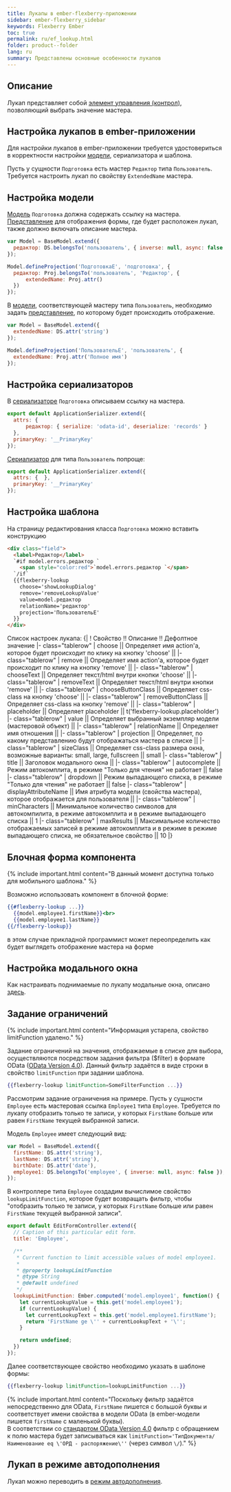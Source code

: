 ```yaml
---
title: Лукапы в ember-flexberry-приложении
sidebar: ember-flexberry_sidebar
keywords: Flexberry Ember
toc: true
permalink: ru/ef_lookup.html
folder: product--folder
lang: ru
summary: Представлены основные особенности лукапов
---
```


## Описание

Лукап представляет собой [элемент управления (контрол)](ef_controls.html), позволяющий выбрать значение мастера.

## Настройка лукапов в ember-приложении

Для настройки лукапов в ember-приложении требуется удостовериться в корректности настройки [модели](efd_model.html), сериализатора и шаблона.

Пусть у сущности `Подготовка` есть мастер `Редактор` типа `Пользователь`. Требуется настроить лукап по свойству `ExtendedName` мастера.

## Настройка модели

[Модель](efd_model.html) `Подготовка` должна содержать ссылку на мастера. [Представление](efd_model-projection.html) для отображения формы, где будет расположен лукап, также должно включать описание мастера.

```javascript
var Model = BaseModel.extend({
  редактор: DS.belongsTo('пользователь', { inverse: null, async: false })
});

Model.defineProjection('ПодготовкаE', 'подготовка', {
  редактор: Proj.belongsTo('пользователь', 'Редактор', {
      extendedName: Proj.attr()
  })
});
```

В [модели](efd_model.html), соответствующей мастеру типа `Пользователь`, необходимо задать [представление](efd_model-projection.html), по которому будет происходить отображение.

```javascript
var Model = BaseModel.extend({
  extendedName: DS.attr('string')
});

Model.defineProjection('ПользовательE', 'пользователь', {
  extendedName: Proj.attr('Полное имя')
});
```

## Настройка сериализаторов

В [сериализаторе](efd_serializer.html) `Подготовка` описываем ссылку на мастера.

```javascript
export default ApplicationSerializer.extend({
  attrs: { 
      редактор: { serialize: 'odata-id', deserialize: 'records' }
  },
  primaryKey: '__PrimaryKey'
});
```

[Сериализатор](efd_serializer.html) для типа `Пользователь` попроще:

```javascript
export default ApplicationSerializer.extend({
  attrs: {  },
  primaryKey: '__PrimaryKey'
});
```

## Настройка шаблона

На страницу редактирования класса `Подготовка` можно вставить конструкцию

```html
<div class="field">
  <label>Редактор</label>
  `#if model.errors.редактор `
    <span style="color:red">`model.errors.редактор `</span>
  `/if`
  {{flexberry-lookup
    choose='showLookupDialog'
    remove='removeLookupValue'
    value=model.редактор
    relationName='редактор'
    projection='ПользовательE'
  }}
</div>
```

Список настроек лукапа:
{|
! Свойство !! Описание !! Дефолтное значение
|- class="tablerow"
| choose || Определяет имя action'а, которое будет происходит по клику на кнопку 'choose' || 
|- class="tablerow"
| remove || Определяет имя action'а, которое будет происходит по клику на кнопку 'remove' || 
|- class="tablerow"
| chooseText || Определяет текст/html внутри кнопки 'choose' || 
|- class="tablerow"
| removeText || Определяет текст/html внутри кнопки 'remove' || 
|- class="tablerow"
| chooseButtonClass || Определяет css-class на кнопку 'choose' || 
|- class="tablerow"
| removeButtonClass || Определяет css-class на кнопку 'remove' || 
|- class="tablerow"
| placeholder || Определяет placeholder || t('flexberry-lookup.placeholder')
|- class="tablerow"
| value || Определяет выбранный экземпляр модели (мастеровой объект) || 
|- class="tablerow"
| relationName || Определяет имя отношения  || 
|- class="tablerow"
| projection || Определяет, по какому представлению будут отображаться мастера в списке || 
|- class="tablerow"
| sizeClass || Определяет css-class размера окна, возможные варианты: small, large, fullscreen || small
|- class="tablerow"
| title || Заголовок модального окна || 
|- class="tablerow"
| autocomplete || Режим автокомплита, в режиме "Только для чтения" не работает || false
|- class="tablerow"
| dropdown || Режим выпадающего списка, в режиме "Только для чтения" не работает || false
|- class="tablerow"
| displayAttributeName || Имя атрибута модели (свойства мастера), которое отображается для пользователя || 
|- class="tablerow"
| minCharacters || Минимальное количество символов для автокомпилита, в режиме автокомплита и в режиме выпадающего списка || 1
|- class="tablerow"
| maxResults || Максимальное количество отображаемых записей в режиме автокомплита и в режиме в режиме выпадающего списка, не обязательное свойство || 10
|}

## Блочная форма компонента

{% include important.html content="В данный момент доступна только для мобильного шаблона." %}

Возможно использовать компонент в блочной форме:

```hbs
{{#flexberry-lookup ...}}
  {{model.employee1.firstName}}<br>
  {{model.employee1.lastName}}
{{/flexberry-lookup}}
```
в этом случае прикладной программист может переопределить как будет выглядеть отображение мастера на форме

## Настройка модального окна

Как настраивать поднимаемые по лукапу модальные окна, описано [здесь](ef_modal-window-settings.html).

## Задание ограничений

{% include important.html content="Информация устарела, свойство limitFunction удалено." %}

Задание ограничений на значения, отображаемые в списке для выбора, осуществляются посредством задания фильтра ($filter) в формате OData ([OData Version 4.0](http://docs.oasis-open.org/odata/odata/v4.0/errata02/os/complete/part2-url-conventions/odata-v4.0-errata02-os-part2-url-conventions-complete.html#_Toc406398094)). Данный фильтр задаётся в виде строки в свойство `limitFunction` при задании шаблона.

```hbs
{{flexberry-lookup limitFunction=SomeFilterFunction ...}}
```

Рассмотрим задание ограничения на примере. Пусть у сущности `Employee` есть мастеровая ссылка `Employee1` типа `Employee`. Требуется по лукапу отобразить только те записи, у которых `FirstName` больше или равен `FirstName` текущей выбранной записи.

Модель `Employee` имеет следующий вид:

```javascript
var Model = BaseModel.extend({
  firstName: DS.attr('string'),
  lastName: DS.attr('string'),
  birthDate: DS.attr('date'),
  employee1: DS.belongsTo('employee', { inverse: null, async: false }),
});
```

В контроллере типа `Employee` создадим вычислимое свойство `lookupLimitFunction`, которое будет возвращать фильтр, чтобы "отобразить только те записи, у которых `FirstName` больше или равен `FirstName` текущей выбранной записи".

```javascript
export default EditFormController.extend({
  // Caption of this particular edit form.
  title: 'Employee',

  /**
   * Current function to limit accessible values of model employee1.
   *
   * @property lookupLimitFunction
   * @type String
   * @default undefined
   */
  lookupLimitFunction: Ember.computed('model.employee1', function() {
    let currentLookupValue = this.get('model.employee1');
    if (currentLookupValue) {
      let currentLookupText = this.get('model.employee1.firstName');
      return 'FirstName ge \'' + currentLookupText + '\'';
    }

    return undefined;
  })
});
```

Далее соответствующее свойство необходимо указать в шаблоне формы:

```hbs
{{flexberry-lookup limitFunction=lookupLimitFunction ...}}
```

{% include important.html content="Поскольку фильтр задаётся непосредственно для OData, `FirstName` пишется с большой буквы и соответствует имени свойства в модели OData (в ember-модели пишется `firstName` с маленькой буквы).<br/>
В соответствии со [стандартом OData Version 4.0](http://docs.oasis-open.org/odata/odata/v4.0/errata02/os/complete/part2-url-conventions/odata-v4.0-errata02-os-part2-url-conventions-complete.html#_Toc406398094) фильтр с обращением к полю мастера будет записываться как `limitFunction='ТипДокумента/Наименование eq \'ОРД - распоряжение\''` (через символ `\/`)." %}

## Лукап в режиме автодополнения

Лукап можно переводить в [режим автодополнения](ef_lookup-autocomplete.html).
